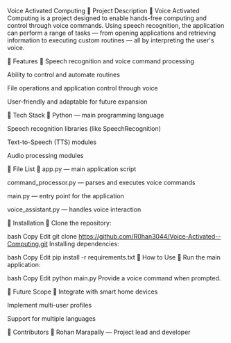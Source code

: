 Voice Activated Computing
🔹 Project Description 🔹
Voice Activated Computing is a project designed to enable hands-free computing and control through voice commands.
Using speech recognition, the application can perform a range of tasks — from opening applications and retrieving information to executing custom routines — all by interpreting the user's voice.

🔹 Features 🔹
Speech recognition and voice command processing

Ability to control and automate routines

File operations and application control through voice

User-friendly and adaptable for future expansion

🔹 Tech Stack 🔹
Python — main programming language

Speech recognition libraries (like SpeechRecognition)

Text-to-Speech (TTS) modules

Audio processing modules

🔹 File List 🔹
app.py — main application script

command_processor.py — parses and executes voice commands

main.py — entry point for the application

voice_assistant.py — handles voice interaction

🔹 Installation 🔹
Clone the repository:

bash
Copy
Edit
git clone https://github.com/R0han3044/Voice-Activated--Computing.git
Installing dependencies:

bash
Copy
Edit
pip install -r requirements.txt
🔹 How to Use 🔹
Run the main application:

bash
Copy
Edit
python main.py
Provide a voice command when prompted.

🔹 Future Scope 🔹
Integrate with smart home devices

Implement multi-user profiles

Support for multiple languages

🔹 Contributors 🔹
Rohan Marapally — Project lead and developer

